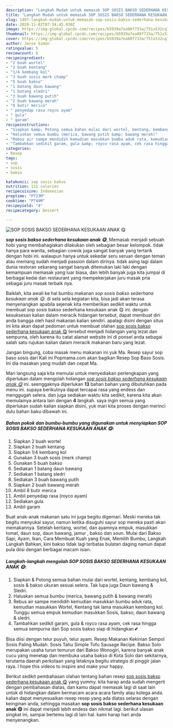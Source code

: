 ```yaml
---
description: "Langkah Mudah untuk memasak SOP SOSIS BAKSO SEDERHANA KESUKAAN ANAK 😋, Sempurna"
title: "Langkah Mudah untuk memasak SOP SOSIS BAKSO SEDERHANA KESUKAAN ANAK 😋, Sempurna"
slug: 1497-langkah-mudah-untuk-memasak-sop-sosis-bakso-sederhana-kesukaan-anak-sempurna
date: 2020-11-02T07:34:45.030Z
image: https://img-global.cpcdn.com/recipes/b5939a7ea80f733a/751x532cq70/sop-sosis-bakso-sederhana-kesukaan-anak-😋-foto-resep-utama.jpg
thumbnail: https://img-global.cpcdn.com/recipes/b5939a7ea80f733a/751x532cq70/sop-sosis-bakso-sederhana-kesukaan-anak-😋-foto-resep-utama.jpg
cover: https://img-global.cpcdn.com/recipes/b5939a7ea80f733a/751x532cq70/sop-sosis-bakso-sederhana-kesukaan-anak-😋-foto-resep-utama.jpg
author: Jesse Simon
ratingvalue: 5
reviewcount: 6
recipeingredient:
- "2 buah wortel"
- "2 buah kentang"
- "1/4 kembang kol"
- "3 buah sosis merk champ"
- "5 buah bakso"
- "1 batang daun bawang"
- "1 batang sledri"
- "3 buah bawang putih"
- "2 buah bawang merah"
- "8 butir merica"
- " penyedap rasa royco ayam"
- " gula"
- " garam"
recipeinstructions:
- "Siapkan &amp; Potong semua bahan mulai dari wortel, kentang, kembang kol, sosis &amp; bakso ukuran sesuai selera. Tak lupa juga Daun bawang &amp; Sledri."
- "Haluskan semua bumbu (merica, bawang putih &amp; bawang merah)"
- "Rebus air sampe mendidih kemudian masukkan bumbu aduk rata, kemudian masukkan Wortel, Kentang tak lama masukkan kembang kol. Tunggu semua empuk kemudian masukkan Sosis, bakso, daun bawang &amp; sledri."
- "Tambahkan sedikit garam, gula &amp; royco rasa ayam, cek rasa hingga semua sempurna dan Sop sosis bakso siap di hidangkan 💕"
categories:
- Resep
tags:
- sop
- sosis
- bakso

katakunci: sop sosis bakso 
nutrition: 111 calories
recipecuisine: Indonesian
preptime: "PT23M"
cooktime: "PT49M"
recipeyield: "4"
recipecategory: Dessert

---
```



![SOP SOSIS BAKSO SEDERHANA KESUKAAN ANAK 😋](https://img-global.cpcdn.com/recipes/b5939a7ea80f733a/751x532cq70/sop-sosis-bakso-sederhana-kesukaan-anak-😋-foto-resep-utama.jpg)

<b><i>sop sosis bakso sederhana kesukaan anak 😋</i></b>, Memasak menjadi sebuah hobi yang membahagiakan dilakukan oleh sebagian besar kelompok. tidak hanya para wanita, sebagian cowok juga sangat banyak yang tertarik dengan hobi ini. walaupun hanya untuk sekedar seru seruan dengan teman atau memang sudah menjadi passion dalam dirinya. tidak asing lagi dalam dunia restoran sekarang sangat banyak ditemukan laki laki dengan kemampuan memasak yang luar biasa, dan lebih banyak juga kita jumpai di berbagai kedai dan restaurant yang mempekerjakan juru masak pria sebagai juru masak terbaik nya.

Baiklah, kita awali ke hal bumbu makanan <i>sop sosis bakso sederhana kesukaan anak 😋</i>. di sela sela kegiatan kita, bisa jadi akan terasa menyenangkan apabila sejenak kita memberikan sedikit waktu untuk membuat sop sosis bakso sederhana kesukaan anak 😋 ini. dengan kesuksesan kalian dalam meracik hidangan tersebut, dapat membuat diri anda bangga oleh hasil makanan kalian sendiri. apalagi disini dengan situs ini kita akan dapat pedoman untuk membuat olahan <u>sop sosis bakso sederhana kesukaan anak 😋</u> tersebut menjadi hidangan yang lezat dan sempurna, oleh karena itu catat alamat website ini di ponsel anda sebagai salah satu rujukan kalian dalam meracik makanan baru yang lezat.

Jangan bingung, coba masak menu makanan ini yuk Ma. Resep sayur sop baso sosis dari Kali ini Popmama.com akan bagikan Resep Sop Baso Sosis. Ini dia masakan yang mudah dan cepat Ma.


Mari langsung saja kita memulai untuk menyediakan perlengkapan yang diperlukan dalam mengolah hidangan <u><i>sop sosis bakso sederhana kesukaan anak 😋</i></u> ini. seenggaknya diperlukan <b>13</b> bahan bahan yang dibutuhkan pada menu ini. supaya berikutnya dapat tercapai rasa yang endess dan menggugah selera. dan juga sediakan waktu kita sedikit, karena kita akan memulainya antara lain dengan <b>4</b> langkah. saya ingin semua yang diperlukan sudah kalian siapkan disini, yuk mari kita proses dengan merinci dulu bahan baku dibawah ini.

<!--inarticleads1-->

##### Bahan pokok dan bumbu-bumbu yang digunakan untuk menyiapkan SOP SOSIS BAKSO SEDERHANA KESUKAAN ANAK 😋:

1. Siapkan 2 buah wortel
1. Siapkan 2 buah kentang
1. Siapkan 1/4 kembang kol
1. Gunakan 3 buah sosis (merk champ)
1. Gunakan 5 buah bakso
1. Sediakan 1 batang daun bawang
1. Sediakan 1 batang sledri
1. Sediakan 3 buah bawang putih
1. Siapkan 2 buah bawang merah
1. Ambil 8 butir merica
1. Ambil  penyedap rasa (royco ayam)
1. Sediakan  gula
1. Ambil  garam


Buat anak-anak makanan satu ini juga begitu digemari. Meski mereka tak begitu menyukai sayur, namun ketika disuguhi sayur sop mereka pasti akan memakannya. Setelah kentang, wortel, dan ayamnya empuk, masukkan tomat, daun sop, daun bawang, jamur , bakso dan soun. Mulai dari Bakso Sapi, Ayam, Ikan, Cara Membuat Kuah yang Enak, Memilih Bumbu, Langkah Langkah Bahkan, kini bakso tidak lagi terbatas bulatan daging namun dapat pula diisi dengan berbagai macam isian. 

<!--inarticleads2-->

##### Langkah-langkah mengolah SOP SOSIS BAKSO SEDERHANA KESUKAAN ANAK 😋:

1. Siapkan &amp; Potong semua bahan mulai dari wortel, kentang, kembang kol, sosis &amp; bakso ukuran sesuai selera. Tak lupa juga Daun bawang &amp; Sledri.
1. Haluskan semua bumbu (merica, bawang putih &amp; bawang merah)
1. Rebus air sampe mendidih kemudian masukkan bumbu aduk rata, kemudian masukkan Wortel, Kentang tak lama masukkan kembang kol. Tunggu semua empuk kemudian masukkan Sosis, bakso, daun bawang &amp; sledri.
1. Tambahkan sedikit garam, gula &amp; royco rasa ayam, cek rasa hingga semua sempurna dan Sop sosis bakso siap di hidangkan 💕


Bisa diisi dengan telur puyuh, telur ayam. Resep Makanan Kekinian Sempol Sosis Paling Mudah. Sosis Tahu Simple Tofu Sausage Recipe. Bakso Solo merupakan usaha turun temurun dari Bakso Wonogiri, karena banyak anak cucu yang menetap dan membuka usaha bakso di Kota Solo dan sekitarnya, terutama daerah perkotaan yang letaknya begitu strategis di pinggir jalan raya. I hope this videos to inspire and make your happy. 

Berikut sedikit pembahasan olahan tentang bahan resep <u>sop sosis bakso sederhana kesukaan anak 😋</u> yang yummy. kita harap anda sudah mengerti dengan pembahasan diatas, dan kamu dapat memasak lagi di saat lain untuk di hidangkan dalam bermacam acara acara family atau kolega anda. kalian dapat menyesuaikan resep resep yang ada diatas selaras dengan keinginan anda, sehingga masakan <b>sop sosis bakso sederhana kesukaan anak 😋</b> ini dapat menjadi lebih endess dan nikmat lagi. berikut ulasan singkat ini, sampai bertemu lagi di lain hal. kami harap hari anda menyenangkan.
